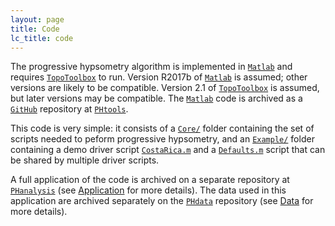 ```yaml
---
layout: page
title: Code
lc_title: code
---
```


The progressive hypsometry algorithm is implemented in 
[`Matlab`](https://www.mathworks.com/products/matlab.html) and requires 
[`TopoToolbox`](https://topotoolbox.wordpress.com/) to run. 
Version R2017b of [`Matlab`](https://www.mathworks.com/products/matlab.html) 
is assumed; other versions are likely to be compatible.
Version 2.1 of [`TopoToolbox`](https://topotoolbox.wordpress.com/) is assumed, but later
versions may be compatible.
The [`Matlab`](https://www.mathworks.com/products/matlab.html) code is archived as a 
[`GitHub`](https://github.com) repository at 
[`PHtools`](https://github.com/mcunningham917/PHtools). 

This code is very simple: it consists of a 
[`Core/`](https://github.com/mcunningham917/PHtools/tree/master/Core) folder 
containing the set of scripts needed to peform progressive hypsometry, 
and an [`Example/`](https://github.com/mcunningham917/PHtools/tree/master/Example) 
folder containing a demo driver script
[`CostaRica.m`](https://github.com/mcunningham917/PHtools/tree/master/Example/CostaRica.m) 
and a 
[`Defaults.m`](https://github.com/mcunningham917/PHtools/tree/master/Example/Defaults.m) 
script that can be shared by multiple driver scripts.

A full application of the code is archived on a separate repository 
at [`PHanalysis`](https://github.com/mcunningham917/PHanalysis) 
(see [Application](/PHdoc/Application) for more details). 
The data used in this application are archived 
separately on the [`PHdata`](https://github.com/mcunningham917/PHdata) repository 
(see [Data](/PHdoc/Data) for more details). 
